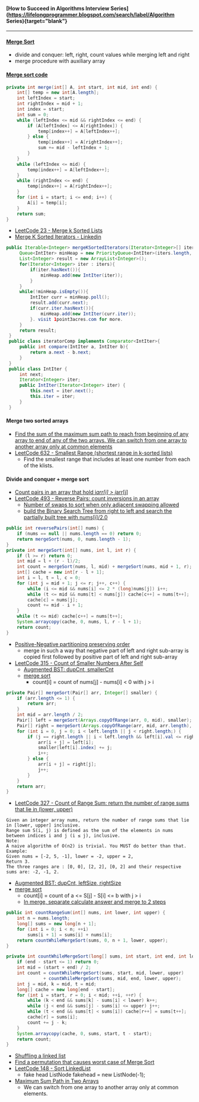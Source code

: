 #### [How to Succeed in Algorithms Interview Series](https://lifelongprogrammer.blogspot.com/search/label/Algorithm Series){target="blank"}
<script src="/feeds/posts/default/-/Algorithm Series?orderby=updated&amp;alt=json-in-script&amp;callback=series&amp;max-results=20"></script>

---

#### [Merge Sort](https://www.cs.cmu.edu/~adamchik/15-121/lectures/Sorting%20Algorithms/code/MergeSort.java)
- divide and conquer: left, right, count values while merging left and right
- merge procedure with auxiliary array

#### [Merge sort code](http://www.jiuzhang.com/solutions/reverse-pairs/)
```java
private int merge(int[] A, int start, int mid, int end) {
    int[] temp = new int[A.length];
    int leftIndex = start;
    int rightIndex = mid + 1;
    int index = start;
    int sum = 0;
    while (leftIndex <= mid && rightIndex <= end) {
        if (A[leftIndex] <= A[rightIndex]) {
            temp[index++] = A[leftIndex++];
        } else {
            temp[index++] = A[rightIndex++];
            sum += mid - leftIndex + 1;
        }
    }
    while (leftIndex <= mid) {
        temp[index++] = A[leftIndex++];
    }
    while (rightIndex <= end) {
        temp[index++] = A[rightIndex++];
    }
    for (int i = start; i <= end; i++) {
        A[i] = temp[i];
    }
    return sum;
}
```
- [LeetCode 23 - Merge k Sorted Lists](https://leetcode.com/problems/merge-k-sorted-lists/discuss/10528/A-java-solution-based-on-Priority-Queue)
- [Merge K Sorted Iterators - Linkedin](http://www.1point3acres.com/bbs/thread-123314-1-1.html)
```java
public Iterable<Integer> mergeKSortedIterators(Iterator<Integer>[] iters){
     Queue<IntIter> minHeap = new PriorityQueue<IntIter>(iters.length, new iteratorComp());
     List<Integer> result = new ArrayList<Integer>();
     for(Iterator<Integer> iter : iters){
         if(iter.hasNext()){
             minHeap.add(new IntIter(iter));
         }
     }
     while(!minHeap.isEmpty()){
         IntIter curr = minHeap.poll();
         result.add(curr.next);
         if(curr.iter.hasNext()){
             minHeap.add(new IntIter(curr.iter));
         }. visit 1point3acres.com for more.
     }
     return result;
 }
 public class iteratorComp implements Comparator<IntIter>{
     public int compare(IntIter a, IntIter b){
         return a.next - b.next;
     }
 }
 public class IntIter {
     int next;
     Iterator<Integer> iter;
     public IntIter(Iterator<Integer> iter) {
         this.next = iter.next();
         this.iter = iter;
     }
 }
```

#### Merge two sorted arrays
- [Find the sum of the maximum sum path to reach from beginning of any array to end of any of the two arrays. We can switch from one array to another array only at common elements](https://www.geeksforgeeks.org/maximum-sum-path-across-two-arrays/)
- [LeetCode 632 - Smallest Range (shortest range in k-sorted lists)](https://leetcode.com/articles/smallest-range/)
  - Find the smallest range that includes at least one number from each of the klists.

#### Divide and conquer + merge sort
- [Count pairs in an array that hold i*arr[i] > j*arr[j]](https://www.geeksforgeeks.org/count-pairs-array-hold-iarri-jarrj/)
- [LeetCode 493 - Reverse Pairs: count inversions in an array](https://www.geeksforgeeks.org/counting-inversions/)
  - [Number of swaps to sort when only adjacent swapping allowed](https://www.geeksforgeeks.org/number-swaps-sort-adjacent-swapping-allowed/)
  - [build the Binary Search Tree from right to left and search the partially built tree with nums[i]/2.0](https://leetcode.com/problems/reverse-pairs/discuss/97280/very-short-and-clear-mergesort-bst-java-solutions)
```java
public int reversePairs(int[] nums) {
    if (nums == null || nums.length == 0) return 0;
    return mergeSort(nums, 0, nums.length - 1);
}
private int mergeSort(int[] nums, int l, int r) {
    if (l >= r) return 0;
    int mid = l + (r - l)/2;
    int count = mergeSort(nums, l, mid) + mergeSort(nums, mid + 1, r);
    int[] cache = new int[r - l + 1];
    int i = l, t = l, c = 0;
    for (int j = mid + 1; j <= r; j++, c++) {
        while (i <= mid && nums[i] <= 2 * (long)nums[j]) i++;
        while (t <= mid && nums[t] < nums[j]) cache[c++] = nums[t++];
        cache[c] = nums[j];
        count += mid - i + 1;
    }
    while (t <= mid) cache[c++] = nums[t++];
    System.arraycopy(cache, 0, nums, l, r - l + 1);
    return count;
}
```
- [Positive-Negative partitioning preserving order](https://www.geeksforgeeks.org/rearrange-positive-and-negative-numbers/)
  - merge in such a way that negative part of left and right sub-array is copied first followed by positive part of left and right sub-array
- [LeetCode 315 - Count of Smaller Numbers After Self]((https://leetcode.com/problems/count-of-smaller-numbers-after-self/discuss/76584/mergesort-solution))
  - [Augmented BST: dupCnt, smallerCnt](https://leetcode.com/problems/count-of-smaller-numbers-after-self/discuss/76580/9ms-short-Java-BST-solution-get-answer-when-building-BST)
  - [merge sort](https://leetcode.com/problems/count-of-smaller-numbers-after-self/discuss/76584/mergesort-solution)
    <!-- - 归并排序后，虽然数组有序的，但是原始顺序变化了，计算每个元素数量需要找到他们的位置，因此需要记录每个元素的index -->
    - count[i] = count of nums[j] - nums[i] < 0 with j > i
```java
private Pair[] mergeSort(Pair[] arr, Integer[] smaller) {
    if (arr.length <= 1) {
        return arr;
    }
    int mid = arr.length / 2;
    Pair[] left = mergeSort(Arrays.copyOfRange(arr, 0, mid), smaller);
    Pair[] right = mergeSort(Arrays.copyOfRange(arr, mid, arr.length), smaller);
    for (int i = 0, j = 0; i < left.length || j < right.length;) {
        if (j == right.length || i < left.length && left[i].val <= right[j].val) {
            arr[i + j] = left[i];
            smaller[left[i].index] += j;
            i++;
        } else {
            arr[i + j] = right[j];
            j++;
        }
    }
    return arr;
}
```
- [LeetCode 327 - Count of Range Sum: return the number of range sums that lie in (lower, upper)]((https://leetcode.com/problems/count-of-range-sum/discuss/77990/share-my-solution))
```text
Given an integer array nums, return the number of range sums that lie in [lower, upper] inclusive.
Range sum S(i, j) is defined as the sum of the elements in nums between indices i and j (i ≤ j), inclusive.
Note:
A naive algorithm of O(n2) is trivial. You MUST do better than that.
Example:
Given nums = [-2, 5, -1], lower = -2, upper = 2,
Return 3.
The three ranges are : [0, 0], [2, 2], [0, 2] and their respective sums are: -2, -1, 2.
```
  - [Augmented BST: dupCnt, leftSize, rightSize](https://leetcode.com/problems/count-of-range-sum/discuss/78003/Java-BST-solution-averagely-O(nlogn))
  - [merge sort](https://leetcode.com/problems/count-of-range-sum/discuss/77990/share-my-solution)
    - count[i] = count of a <= S[j] - S[i] <= b with j > i
    - [In merge, separate calculate answer and merge to 2 steps](https://blog.csdn.net/qq508618087/article/details/51435944)
```java
public int countRangeSum(int[] nums, int lower, int upper) {
    int n = nums.length;
    long[] sums = new long[n + 1];
    for (int i = 0; i < n; ++i)
        sums[i + 1] = sums[i] + nums[i];
    return countWhileMergeSort(sums, 0, n + 1, lower, upper);
}

private int countWhileMergeSort(long[] sums, int start, int end, int lower, int upper) {
    if (end - start <= 1) return 0;
    int mid = (start + end) / 2;
    int count = countWhileMergeSort(sums, start, mid, lower, upper)
              + countWhileMergeSort(sums, mid, end, lower, upper);
    int j = mid, k = mid, t = mid;
    long[] cache = new long[end - start];
    for (int i = start, r = 0; i < mid; ++i, ++r) {
        while (k < end && sums[k] - sums[i] < lower) k++;
        while (j < end && sums[j] - sums[i] <= upper) j++;
        while (t < end && sums[t] < sums[i]) cache[r++] = sums[t++];
        cache[r] = sums[i];
        count += j - k;
    }
    System.arraycopy(cache, 0, sums, start, t - start);
    return count;
}
```

- [Shuffling a linked list](https://www.cnblogs.com/evasean/p/7232572.html)
- [Find a permutation that causes worst case of Merge Sort](http://www.geeksforgeeks.org/find-a-permutation-that-causes-worst-case-of-merge-sort/)
- [LeetCode 148 - Sort LinkedList](http://www.jiuzhang.com/solutions/sort-list/)
  - fake head ListNode fakehead = new ListNode(-1);
- [Maximum Sum Path in Two Arrays](http://www.geeksforgeeks.org/maximum-sum-path-across-two-arrays/)
  - We can switch from one array to another array only at common elements.
